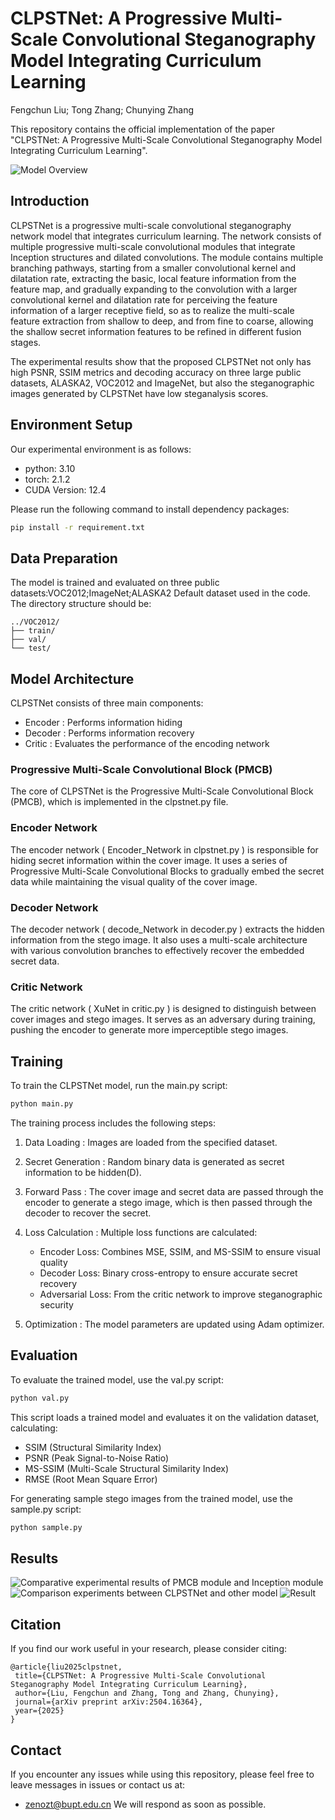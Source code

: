 # CLPSTNet: A Progressive Multi-Scale Convolutional Steganography Model Integrating Curriculum Learning
Fengchun Liu; Tong Zhang; Chunying Zhang

This repository contains the official implementation of the paper "CLPSTNet: A Progressive Multi-Scale Convolutional Steganography Model Integrating Curriculum Learning".

![Model Overview](image/fig1.jpg)

## Introduction

CLPSTNet is a progressive multi-scale convolutional steganography network model that integrates curriculum learning. The network consists of multiple progressive multi-scale convolutional modules that integrate Inception structures and dilated convolutions. The module contains multiple branching pathways, starting from a smaller convolutional kernel and dilatation rate, extracting the basic, local feature information from the feature map, and gradually expanding to the convolution with a larger convolutional kernel and dilatation rate for perceiving the feature information of a larger receptive field, so as to realize the multi-scale feature extraction from shallow to deep, and from fine to coarse, allowing the shallow secret information features to be refined in different fusion stages.

The experimental results show that the proposed CLPSTNet not only has high PSNR, SSIM metrics and decoding accuracy on three large public datasets, ALASKA2, VOC2012 and ImageNet, but also the steganographic images generated by CLPSTNet have low steganalysis scores.

## Environment Setup

Our experimental environment is as follows:

- python: 3.10
- torch: 2.1.2
- CUDA Version: 12.4

Please run the following command to install dependency packages:
```bash
pip install -r requirement.txt
```


## Data Preparation
The model is trained and evaluated on three public datasets:VOC2012;ImageNet;ALASKA2
Default dataset used in the code. The directory structure should be:

```plaintext
../VOC2012/
├── train/
├── val/
└── test/
 ```


## Model Architecture
CLPSTNet consists of three main components:

- Encoder : Performs information hiding
- Decoder : Performs information recovery
- Critic : Evaluates the performance of the encoding network
### Progressive Multi-Scale Convolutional Block (PMCB)
The core of CLPSTNet is the Progressive Multi-Scale Convolutional Block (PMCB), which is implemented in the clpstnet.py file. 

### Encoder Network
The encoder network ( Encoder_Network in clpstnet.py ) is responsible for hiding secret information within the cover image. It uses a series of Progressive Multi-Scale Convolutional Blocks to gradually embed the secret data while maintaining the visual quality of the cover image.

### Decoder Network
The decoder network ( decode_Network in decoder.py ) extracts the hidden information from the stego image. It also uses a multi-scale architecture with various convolution branches to effectively recover the embedded secret data.

### Critic Network
The critic network ( XuNet in critic.py ) is designed to distinguish between cover images and stego images. It serves as an adversary during training, pushing the encoder to generate more imperceptible stego images.


## Training
To train the CLPSTNet model, run the main.py script:

```bash
python main.py
 ```

The training process includes the following steps:

1. Data Loading : Images are loaded from the specified dataset.
2. Secret Generation : Random binary data is generated as secret information to be hidden(D).
3. Forward Pass : The cover image and secret data are passed through the encoder to generate a stego image, which is then passed through the decoder to recover the secret.
4. Loss Calculation : Multiple loss functions are calculated:
   
   - Encoder Loss: Combines MSE, SSIM, and MS-SSIM to ensure visual quality
   - Decoder Loss: Binary cross-entropy to ensure accurate secret recovery
   - Adversarial Loss: From the critic network to improve steganographic security
5. Optimization : The model parameters are updated using Adam optimizer.


## Evaluation
To evaluate the trained model, use the val.py script:

```bash
python val.py
 ```

This script loads a trained model and evaluates it on the validation dataset, calculating:

- SSIM (Structural Similarity Index)
- PSNR (Peak Signal-to-Noise Ratio)
- MS-SSIM (Multi-Scale Structural Similarity Index)
- RMSE (Root Mean Square Error)
  
For generating sample stego images from the trained model, use the sample.py script:

```bash
python sample.py
 ```


## Results

![Comparative experimental results of PMCB module and Inception module](image/1745378938568.jpg)
![Comparison experiments between CLPSTNet and other model](image/1745378979840.jpg)
![Result](image/sample.png)

## Citation

If you find our work useful in your research, please consider citing:	
 ```
@article{liu2025clpstnet,
  title={CLPSTNet: A Progressive Multi-Scale Convolutional Steganography Model Integrating Curriculum Learning},
  author={Liu, Fengchun and Zhang, Tong and Zhang, Chunying},
  journal={arXiv preprint arXiv:2504.16364},
  year={2025}
}
 ```

## Contact
If you encounter any issues while using this repository, please feel free to leave messages in issues or contact us at:

- zenozt@bupt.edu.cn
We will respond as soon as possible.
